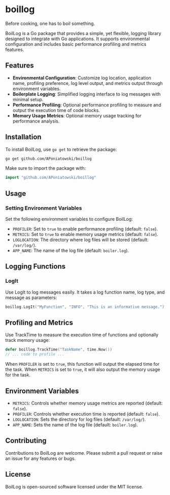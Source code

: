 # boillog

Before cooking, one has to boil something.

BoilLog is a Go package that provides a simple, yet flexible, logging library designed to integrate with Go applications. It supports environmental configuration and includes basic performance profiling and metrics features.

## Features

- **Environmental Configuration**: Customize log location, application name, profiling preference, log level output, and metrics output through environment variables.
- **Boilerplate Logging**: Simplified logging interface to log messages with minimal setup.
- **Performance Profiling**: Optional performance profiling to measure and output the execution time of code blocks.
- **Memory Usage Metrics**: Optional memory usage tracking for performance analysis.

## Installation

To install BoilLog, use `go get` to retrieve the package:

```bash
go get github.com/APoniatowski/boillog
```

Make sure to import the package with:

```go
import "github.com/APoniatowski/boillog"
```

## Usage

### Setting Environment Variables

Set the following environment variables to configure BoilLog:

- `PROFILER`: Set to `true` to enable performance profiling (default: `false`).
- `METRICS`: Set to `true` to enable memory usage metrics (default: `false`).
- `LOGLOCATION`: The directory where log files will be stored (default: `/var/log/`).
- `APP_NAME`: The name of the log file (default: `boiler.log`).

## Logging Functions

### LogIt

Use LogIt to log messages easily. It takes a log function name, log type, and message as parameters:

```go
boillog.LogIt("MyFunction", "INFO", "This is an informative message.")
```

## Profiling and Metrics

Use TrackTime to measure the execution time of functions and optionally track memory usage:

```go
defer boillog.TrackTime("TaskName", time.Now())
// ... code to profile ...
```

When `PROFILER` is set to `true`, this function will output the elapsed time for the task.
When `METRICS` is set to `true`, it will also output the memory usage for the task.

## Environment Variables

- `METRICS`: Controls whether memory usage metrics are reported (default: `false`).
- `PROFILER`: Controls whether execution time is reported (default: `false`).
- `LOGLOCATION`: Sets the directory for log files (default: `/var/log/`).
- `APP_NAME`: Sets the name of the log file (default: `boiler.log`).

## Contributing

Contributions to BoilLog are welcome. Please submit a pull request or raise an issue for any features or bugs.

## License

BoilLog is open-sourced software licensed under the MIT license.
